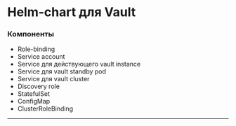 # Helm-chart для Vault

### Компоненты

- Role-binding
- Service account
- Service для действующего vault instance
- Service для vault standby pod
- Service для vault cluster 
- Discovery role
- StatefulSet
- ConfigMap 
- ClusterRoleBinding

---